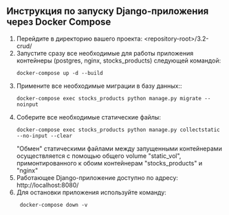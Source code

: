 ## Инструкция по запуску Django-приложения через Docker Compose

1. Перейдите в директорию вашего проекта: \<repository-root>/3.2-crud/
2. Запустите сразу все необходимые для работы приложения контейнеры (postgres, nginx, stocks_products) следующей командой:
    ```shell
    docker-compose up -d --build
    ```
3. Примените все необходимые миграции в базу данных::
    ```shell
    docker-compose exec stocks_products python manage.py migrate --noinput
    ```
4. Соберите все необходимые статические файлы:
   ```shell
   docker-compose exec stocks_products python manage.py collectstatic --no-input --clear
   ```
   "Обмен" статическими файлами между запущенными контейнерами осуществляется с помощью общего volume "static_vol", примонтированного к обоим контейнерам "stocks_products" и "nginx"
5. Работающее Django-приложение доступно по адресу: http://localhost:8080/
6. Для остановки приложения используйте команду:
   ```shell
    docker-compose down -v
   ```
